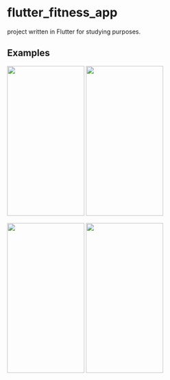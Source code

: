# flutter_fitness_app

project written in Flutter for studying purposes.

## Examples

<p float="left">
  <img src="https://user-images.githubusercontent.com/73469185/214656994-519c47c0-7aea-4702-8190-be1aa0ab401a.jpg" width="180" height="350">
  <img src="https://user-images.githubusercontent.com/73469185/214657288-78afb489-30de-4fc5-a150-eef83429d914.jpg" width="180" height="350">
</p>
<p float="left">
  <img src="https://user-images.githubusercontent.com/73469185/214657347-a6c273ee-926d-492e-8c4a-675dfd2aa7e0.jpg" width="180" height="350">
  <img src="https://user-images.githubusercontent.com/73469185/214657423-cef183bb-bb31-4b30-ac5e-bc98f7fd5021.jpg" width="180" height="350">
</p>

